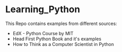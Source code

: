 Learning_Python
===============

This Repo contains examples from different sources:
- EdX - Python Course by MIT
- Head First Python Book and it's examples
- How to Think as a Computer Scientist in Python 
